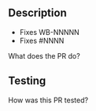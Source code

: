 Description
-----------
<!--
Include reference to internal ticket "Fixes WB-NNNNN" and/or GitHub issue "Fixes #NNNN" (if applicable)
-->
- Fixes WB-NNNNN
- Fixes #NNNN

What does the PR do?

<!--
Include a concise description of the PR contents
-->

Testing
-------
How was this PR tested?

<!--
Ensure PR title compliance with the [conventional commits standards](https://github.com/wandb/wandb/blob/main/CONTRIBUTING.md#conventional-commits)
-->
